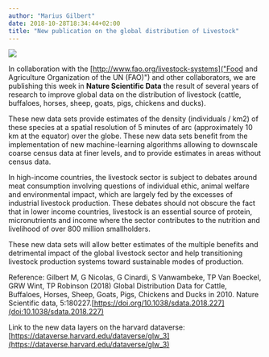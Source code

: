 ```yaml
---
author: "Marius Gilbert"
date: 2018-10-28T18:34:44+02:00
title: "New publication on the global distribution of Livestock"
---
```


![]("/images/GLW3_800.png")

In collaboration with the [http://www.fao.org/livestock-systems]("Food and Agriculture Organization of the UN (FAO)") and other collaborators, we are publishing this week in 
**Nature Scientific Data** the result of several years of research to improve global data on the distribution of livestock 
(cattle, buffaloes, horses, sheep, goats, pigs, chickens and ducks). 

These new data sets provide estimates of the density (individuals / km2) of these species at a spatial resolution of 5 minutes of 
arc (approximately 10 km at the equator) over the globe. These new data sets benefit from the implementation of new machine-learning 
algorithms allowing to downscale coarse census data at finer levels, and to provide estimates in areas without census data. 

In high-income countries, the livestock sector is subject to debates around meat consumption involving questions of individual ethic, 
animal welfare and environmental impact, which are largely fed by the excesses of industrial livestock production. These debates should 
not obscure the fact that in lower income countries, livestock is an essential source of protein, micronutrients and income where 
the sector contributes to the nutrition and livelihood of over 800 million smallholders. 

These new data sets will allow better estimates of the multiple benefits and detrimental impact of the global livestock 
sector and help transitioning livestock production systems toward sustainable modes of production. 


Reference:
Gilbert M, G Nicolas, G Cinardi, S Vanwambeke, TP Van Boeckel, GRW Wint, TP Robinson (2018) Global Distribution Data 
for Cattle, Buffaloes, Horses, Sheep, Goats, Pigs, Chickens and Ducks in 2010. 
Nature Scientific data, 5:180227.[https://doi.org/10.1038/sdata.2018.227](doi:10.1038/sdata.2018.227)

Link to the new data layers on the harvard dataverse:
[https://dataverse.harvard.edu/dataverse/glw_3](https://dataverse.harvard.edu/dataverse/glw_3)

  



